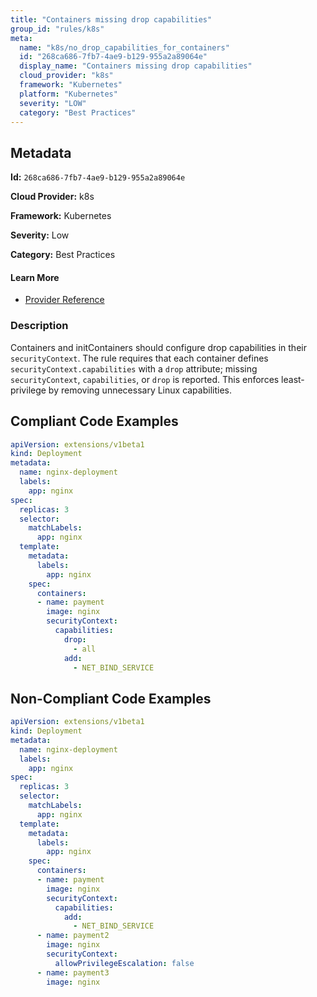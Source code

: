 ```yaml
---
title: "Containers missing drop capabilities"
group_id: "rules/k8s"
meta:
  name: "k8s/no_drop_capabilities_for_containers"
  id: "268ca686-7fb7-4ae9-b129-955a2a89064e"
  display_name: "Containers missing drop capabilities"
  cloud_provider: "k8s"
  framework: "Kubernetes"
  platform: "Kubernetes"
  severity: "LOW"
  category: "Best Practices"
---
```

## Metadata

**Id:** `268ca686-7fb7-4ae9-b129-955a2a89064e`

**Cloud Provider:** k8s

**Framework:** Kubernetes

**Severity:** Low

**Category:** Best Practices

#### Learn More

 - [Provider Reference](https://kubernetes.io/docs/concepts/workloads/pods/init-containers/)

### Description

 Containers and initContainers should configure drop capabilities in their `securityContext`. The rule requires that each container defines `securityContext.capabilities` with a `drop` attribute; missing `securityContext`, `capabilities`, or `drop` is reported. This enforces least-privilege by removing unnecessary Linux capabilities.


## Compliant Code Examples
```yaml
apiVersion: extensions/v1beta1
kind: Deployment
metadata:
  name: nginx-deployment
  labels:
    app: nginx
spec:
  replicas: 3
  selector:
    matchLabels:
      app: nginx
  template:
    metadata:
      labels:
        app: nginx
    spec:
      containers:
      - name: payment
        image: nginx
        securityContext:
          capabilities:
            drop:
              - all
            add:
              - NET_BIND_SERVICE
```
## Non-Compliant Code Examples
```yaml
apiVersion: extensions/v1beta1
kind: Deployment
metadata:
  name: nginx-deployment
  labels:
    app: nginx
spec:
  replicas: 3
  selector:
    matchLabels:
      app: nginx
  template:
    metadata:
      labels:
        app: nginx
    spec:
      containers:
      - name: payment
        image: nginx
        securityContext:
          capabilities:
            add:
              - NET_BIND_SERVICE
      - name: payment2
        image: nginx
        securityContext:
          allowPrivilegeEscalation: false
      - name: payment3
        image: nginx

```